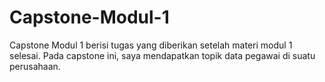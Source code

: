 # Capstone-Modul-1
Capstone Modul 1 berisi tugas yang diberikan setelah materi modul 1 selesai. Pada capstone ini, saya mendapatkan topik data pegawai di suatu perusahaan.
